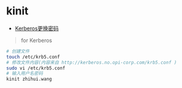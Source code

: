 # kinit

- [Kerberos更换密码](https://blog.csdn.net/xyznol/article/details/61915462)

> for Kerberos

```bash
# 创建文件
touch /etc/krb5.conf
# 修改文件内容(内容来自 http://kerberos.no.opi-corp.com/krb5.conf )
sudo vi /etc/krb5.conf
# 输入用户名密码
kinit zhihui.wang
```